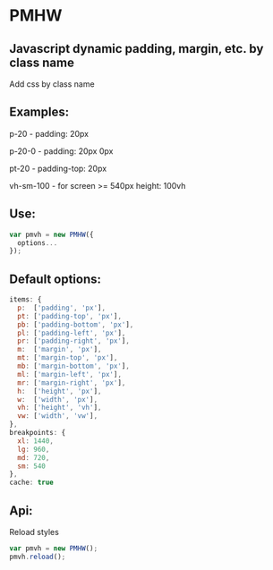 # PMHW
## Javascript dynamic padding, margin, etc. by class name
Add css by class name

## Examples:
p-20 - padding: 20px

p-20-0 - padding: 20px 0px

pt-20 - padding-top: 20px

vh-sm-100 - for screen >= 540px height: 100vh

## Use:
```javascript
var pmvh = new PMHW({
  options...
});
```

## Default options:
```javascript
items: {
  p:  ['padding', 'px'],
  pt: ['padding-top', 'px'],
  pb: ['padding-bottom', 'px'],
  pl: ['padding-left', 'px'],
  pr: ['padding-right', 'px'],
  m:  ['margin', 'px'],
  mt: ['margin-top', 'px'],
  mb: ['margin-bottom', 'px'],
  ml: ['margin-left', 'px'],
  mr: ['margin-right', 'px'],
  h:  ['height', 'px'],
  w:  ['width', 'px'],
  vh: ['height', 'vh'],
  vw: ['width', 'vw'],
},
breakpoints: {
  xl: 1440,
  lg: 960,
  md: 720,
  sm: 540
},
cache: true
```

## Api:
Reload styles
```javascript
var pmvh = new PMHW();
pmvh.reload();
```

